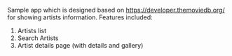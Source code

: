 Sample app which is designed based on https://developer.themoviedb.org/ for showing artists information.
Features included:
1. Artists list
2. Search Artists
3. Artist details page (with details and gallery)
